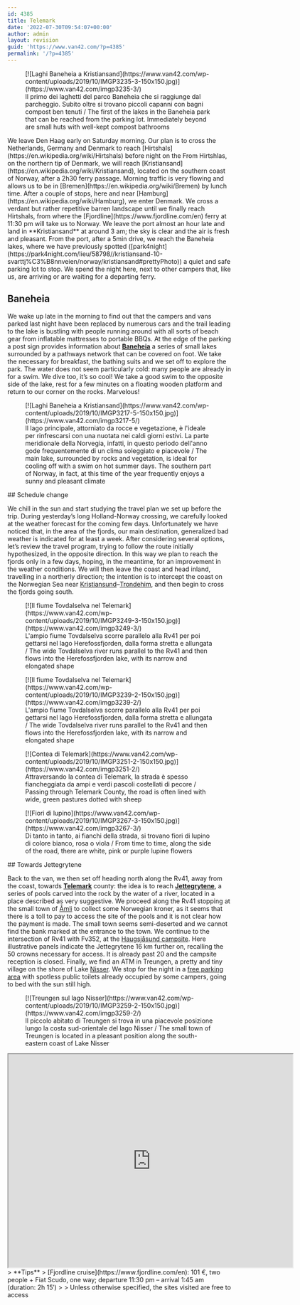 ```yaml
---
id: 4385
title: Telemark
date: '2022-07-30T09:54:07+00:00'
author: admin
layout: revision
guid: 'https://www.van42.com/?p=4385'
permalink: '/?p=4385'
---
```


<div class="wp-container-5760 wp-block-columns has-2-columns"><div class="wp-container-5758 wp-block-column"><div class="wp-block-dgwt-justified-gallery"><div class="gallery galleryid-4385 gallery-columns-3 gallery-size-thumbnail" id="gallery-10789"><figure class="gallery-item"><div class="gallery-icon landscape"> [![Laghi Baneheia a Kristiansand](https://www.van42.com/wp-content/uploads/2019/10/IMGP3235-3-150x150.jpg)](https://www.van42.com/imgp3235-3/) </div> <figcaption class="wp-caption-text gallery-caption" id="gallery-10789-2027"> Il primo dei laghetti del parco Baneheia che si raggiunge dal parcheggio. Subito oltre si trovano piccoli capanni con bagni compost ben tenuti / The first of the lakes in the Baneheia park that can be reached from the parking lot. Immediately beyond are small huts with well-kept compost bathrooms </figcaption></figure> </div></div>We leave Den Haag early on Saturday morning. Our plan is to cross the Netherlands, Germany and Denmark to reach [Hirtshals](https://en.wikipedia.org/wiki/Hirtshals) before night on the From Hirtshlas, on the northern tip of Denmark, we will reach [Kristiansand](https://en.wikipedia.org/wiki/Kristiansand), located on the southern coast of Norway, after a 2h30 ferry passage.   
Morning traffic is very flowing and allows us to be in [Bremen](https://en.wikipedia.org/wiki/Bremen) by lunch time. After a couple of stops, here and near [Hamburg](https://en.wikipedia.org/wiki/Hamburg), we enter Denmark. We cross a verdant but rather repetitive barren landscape until we finally reach Hirtshals, from where the [Fjordline](https://www.fjordline.com/en) ferry at 11:30 pm will take us to Norway. We leave the port almost an hour late and land in **Kristiansand** at around 3 am; the sky is clear and the air is fresh and pleasant. From the port, after a 5min drive, we reach the Baneheia lakes, where we have previously spotted ([park4night](https://park4night.com/lieu/58798//kristiansand-10-svarttj%C3%B8nnveien/norway/kristiansand#prettyPhoto)) a quiet and safe parking lot to stop. We spend the night here, next to other campers that, like us, are arriving or are waiting for a departing ferry.

## Baneheia

We wake up late in the morning to find out that the campers and vans parked last night have been replaced by numerous cars and the trail leading to the lake is bustling with people running around with all sorts of beach gear from inflatable mattresses to portable BBQs. At the edge of the parking a post sign provides information about **[Baneheia](https://www.visitnorway.com/places-to-go/southern-norway/kristiansand/listings-kristiansand/baneheia-outdoor-area/86362/)** a series of small lakes surrounded by a pathways network that can be covered on foot. We take the necessary for breakfast, the bathing suits and we set off to explore the park. The water does not seem particularly cold: many people are already in for a swim. We dive too, it’s so cool! We take a good swim to the opposite side of the lake, rest for a few minutes on a floating wooden platform and return to our corner on the rocks. Marvelous!

<div class="wp-block-dgwt-justified-gallery"><div class="gallery galleryid-4385 gallery-columns-3 gallery-size-thumbnail" id="gallery-10790"><figure class="gallery-item"><div class="gallery-icon landscape"> [![Laghi Baneheia a Kristiansand](https://www.van42.com/wp-content/uploads/2019/10/IMGP3217-5-150x150.jpg)](https://www.van42.com/imgp3217-5/) </div> <figcaption class="wp-caption-text gallery-caption" id="gallery-10790-2025"> Il lago principale, attorniato da rocce e vegetazione, è l'ideale per rinfrescarsi con una nuotata nei caldi giorni estivi. La parte meridionale della Norvegia, infatti, in questo periodo dell'anno gode frequentemente di un clima soleggiato e piacevole / The main lake, surrounded by rocks and vegetation, is ideal for cooling off with a swim on hot summer days. The southern part of Norway, in fact, at this time of the year frequently enjoys a sunny and pleasant climate </figcaption></figure> </div></div>## Schedule change

We chill in the sun and start studying the travel plan we set up before the trip. During yesterday’s long Holland-Norway crossing, we carefully looked at the weather forecast for the coming few days. Unfortunately we have noticed that, in the area of the fjords, our main destination, generalized bad weather is indicated for at least a week. After considering several options, let’s review the travel program, trying to follow the route initially hypothesized, in the opposite direction. In this way we plan to reach the fjords only in a few days, hoping, in the meantime, for an improvement in the weather conditions. We will then leave the coast and head inland, travelling in a northerly direction; the intention is to intercept the coast on the Norwegian Sea near [Kristiansund](https://en.wikipedia.org/wiki/Kristiansund)–[Trondehim](https://en.wikipedia.org/wiki/Trondheim), and then begin to cross the fjords going south.

<div class="wp-block-dgwt-justified-gallery"><div class="gallery galleryid-4385 gallery-columns-3 gallery-size-thumbnail" id="gallery-10791"><figure class="gallery-item"><div class="gallery-icon portrait"> [![Il fiume Tovdalselva nel Telemark](https://www.van42.com/wp-content/uploads/2019/10/IMGP3249-3-150x150.jpg)](https://www.van42.com/imgp3249-3/) </div> <figcaption class="wp-caption-text gallery-caption" id="gallery-10791-2014"> L'ampio fiume Tovdalselva scorre parallelo alla Rv41 per poi gettarsi nel lago Herefossfjorden, dalla forma stretta e allungata / The wide Tovdalselva river runs parallel to the Rv41 and then flows into the Herefossfjorden lake, with its narrow and elongated shape </figcaption></figure><figure class="gallery-item"><div class="gallery-icon landscape"> [![Il fiume Tovdalselva nel Telemark](https://www.van42.com/wp-content/uploads/2019/10/IMGP3239-2-150x150.jpg)](https://www.van42.com/imgp3239-2/) </div> <figcaption class="wp-caption-text gallery-caption" id="gallery-10791-1982"> L'ampio fiume Tovdalselva scorre parallelo alla Rv41 per poi gettarsi nel lago Herefossfjorden, dalla forma stretta e allungata / The wide Tovdalselva river runs parallel to the Rv41 and then flows into the Herefossfjorden lake, with its narrow and elongated shape </figcaption></figure> </div></div><div class="wp-block-dgwt-justified-gallery"><div class="gallery galleryid-4385 gallery-columns-3 gallery-size-thumbnail" id="gallery-10792"><figure class="gallery-item"><div class="gallery-icon landscape"> [![Contea di Telemark](https://www.van42.com/wp-content/uploads/2019/10/IMGP3251-2-150x150.jpg)](https://www.van42.com/imgp3251-2/) </div> <figcaption class="wp-caption-text gallery-caption" id="gallery-10792-1988"> Attraversando la contea di Telemark, la strada è spesso fiancheggiata da ampi e verdi pascoli costellati di pecore / Passing through Telemark County, the road is often lined with wide, green pastures dotted with sheep </figcaption></figure><figure class="gallery-item"><div class="gallery-icon portrait"> [![Fiori di lupino](https://www.van42.com/wp-content/uploads/2019/10/IMGP3267-3-150x150.jpg)](https://www.van42.com/imgp3267-3/) </div> <figcaption class="wp-caption-text gallery-caption" id="gallery-10792-1992"> Di tanto in tanto, ai fianchi della strada, si trovano fiori di lupino di colore bianco, rosa o viola / From time to time, along the side of the road, there are white, pink or purple lupine flowers </figcaption></figure> </div></div>## Towards Jettegrytene

Back to the van, we then set off heading north along the Rv41, away from the coast, towards [**Telemark**](https://www.visittelemark.com/) county: the idea is to reach **[Jettegrytene](https://www.visitnorway.com/listings/potholes/9970/)**, a series of pools carved into the rock by the water of a river, located in a place described as very suggestive. We proceed along the Rv41 stopping at the small town of [Åmli](https://www.amli.kommune.no/politikk-og-organisasjon/welcome-to-amli/) to collect some Norwegian kroner, as it seems that there is a toll to pay to access the site of the pools and it is not clear how the payment is made. The small town seems semi-deserted and we cannot find the bank marked at the entrance to the town. We continue to the intersection of Rv41 with Fv352, at the [Haugsjåsund campsite](https://www.visitnorway.com/listings/haugsj%C3%A5sund-familiecamping/7291/). Here illustrative panels indicate the Jettegrytene 16 km further on, recalling the 50 crowns necessary for access. It is already past 20 and the campsite reception is closed. Finally, we find an ATM in Treungen, a pretty and tiny village on the shore of Lake [Nisser](https://www.visitnorway.com/listings/canoe-cayak-on-lake-nisser-(vr%C3%A5dal)/11380/). We stop for the night in a [free parking area](https://park4night.com/lieu/64873/#.XccD9jNKiUk) with spotless public toilets already occupied by some campers, going to bed with the sun still high.

<div class="wp-block-dgwt-justified-gallery"><div class="gallery galleryid-4385 gallery-columns-3 gallery-size-thumbnail" id="gallery-10793"><figure class="gallery-item"><div class="gallery-icon landscape"> [![Treungen sul lago Nisser](https://www.van42.com/wp-content/uploads/2019/10/IMGP3259-2-150x150.jpg)](https://www.van42.com/imgp3259-2/) </div> <figcaption class="wp-caption-text gallery-caption" id="gallery-10793-1990"> Il piccolo abitato di Treungen si trova in una piacevole posizione lungo la costa sud-orientale del lago Nisser / The small town of Treungen is located in a pleasant position along the south-eastern coast of Lake Nisser </figcaption></figure> </div></div></div><div class="wp-container-5759 wp-block-column"><iframe height="480" loading="lazy" src="https://www.google.com/maps/d/u/0/embed?mid=1EltzSCCxXC5K_3hLPHXtzWosN-6FJVyt" width="640"></iframe>> **Tips**  
> [Fjordline cruise](https://www.fjordline.com/en): 101 €, two people + Fiat Scudo, one way; departure 11:30 pm – arrival 1:45 am (duration: 2h 15′)
> 
> Unless otherwise specified, the sites visited are free to access

</div></div>